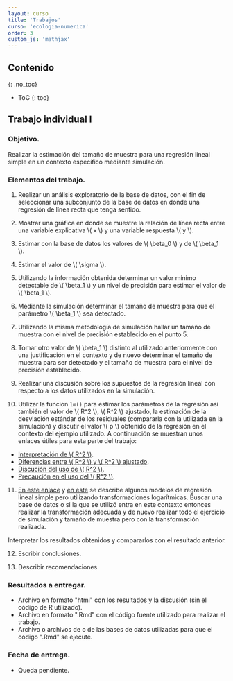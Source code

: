 ```yaml
---
layout: curso
title: 'Trabajos'
curso: 'ecologia-numerica'
order: 3
custom_js: 'mathjax'
---
```




## Contenido
{: .no_toc}

* ToC
{: toc}

## Trabajo individual I

### Objetivo.

Realizar la estimación del tamaño de muestra para
una regresión lineal simple en un contexto específico
mediante simulación.

### Elementos del trabajo.

1. Realizar un análisis exploratorio de la base de datos,
   con el fin de seleccionar una subconjunto de la base
   de datos en donde una regresión de línea recta que tenga
   sentido.

2. Mostrar una gráfica en donde se muestre la relación de línea
   recta entre una variable explicativa \\( x \\) y
   una variable respuesta \\( y \\).

3. Estimar con la base de datos los valores de \\( \beta_0 \\) y de \\( \beta_1 \\).

4. Estimar el valor de \\( \sigma \\).

5. Utilizando la información obtenida determinar un valor mínimo detectable de \\( \beta_1 \\) y un nivel de precisión para estimar el valor de \\( \beta_1 \\).

6. Mediante la simulación determinar el tamaño de muestra para que
el parámetro \\( \beta_1 \\) sea detectado.

7. Utilizando la misma metodología de simulación hallar un tamaño de muestra con el nivel de precisión establecido en el punto 5.

8. Tomar otro valor de \\( \beta_1 \\) distinto al utilizado anteriormente con una justificación en el contexto y de nuevo determinar el tamaño de muestra para ser detectado y el tamaño de muestra para el nivel de precisión establecido.

9. Realizar una discusión sobre los supuestos de la regresión lineal con respecto a los datos utilizados en la simulación.

10. Utilizar la funcion `lm()` para estimar los parámetros de la regresión así también el valor de \\( R^2 \\), \\( R^2 \\) ajustado,
la estimación de la desviación estándar de los residuales (compararla con la utilizada en la simulación) y discutir el valor \\( p \\) obtenido de la regresión en el contexto del ejemplo utilizado. A continuación se muestran unos enlaces útiles para esta parte del trabajo:
  *  [Interpretación de \\( R^2 \\)](http://statisticsbyjim.com/regression/interpret-r-squared-regression/).
  *  [Diferencias entre \\( R^2 \\) y \\( R^2 \\) ajustado](https://discuss.analyticsvidhya.com/t/difference-between-r-square-and-adjusted-r-square/264/4).
  * [Discución del uso de \\( R^2 \\)](https://www.theanalysisfactor.com/small-r-squared/).
  * [Precaución en el uso del \\( R^2 \\)](https://onlinecourses.science.psu.edu/stat501/node/258/).

11. [En este enlace](https://kenbenoit.net/assets/courses/ME104/logmodels2.pdf) y
 [en este](https://onlinecourses.science.psu.edu/stat501/node/318/) se describe algunos modelos de regresión lineal simple pero utilizando transformaciones logarítmicas.
 Buscar una base de datos o si la que se utilizó entra en este contexto entonces realizar la transformación adecuada y de nuevo realizar todo el ejercicio de simulación y tamaño de muestra pero con la transformación realizada.

 Interpretar los resultados obtenidos y compararlos con el resultado anterior.

12. Escribir conclusiones.

13. Describir recomendaciones.

### Resultados a entregar.

- Archivo en formato "html" con los resultados y la discusión (sin el
  código de R utilizado).
- Archivo en formato ".Rmd" con el código fuente utilizado para realizar el trabajo.
- Archivo o archivos de o de las bases de datos utilizadas para que el código ".Rmd" se ejecute.

### Fecha de entrega.

- Queda pendiente.
